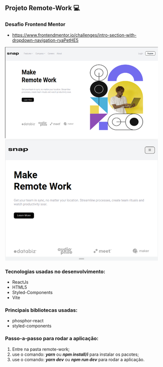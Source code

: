 ## Projeto Remote-Work 💻
### Desafio **Frontend Mentor**
* https://www.frontendmentor.io/challenges/intro-section-with-dropdown-navigation-ryaPetHE5

<img src="./assets/firstImg.png" alt="remoteWork-photo-1" width="600px" height="300">
<img src="./assets/secondyImg.png" alt="remoteWork-photo-2" width="600px" height="400">

### Tecnologias usadas no desenvolvimento:

* ReactJs
* HTML5
* Styled-Components
* Vite

### Principais bibliotecas usadas:

* phosphor-react
* styled-components

### Passo-a-passo para rodar a aplicação:

1. Entre na pasta remote-work;
2. use o comando: ***yarn*** ou ***npm install/i*** para instalar os pacotes;
3. use o comando: ***yarn dev*** ou ***npm run dev*** para rodar a aplicação.